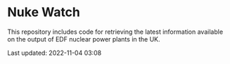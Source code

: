 # Nuke Watch

This repository includes code for retrieving the latest information available on the output of EDF nuclear power plants in the UK.

Last updated: 2022-11-04 03:08